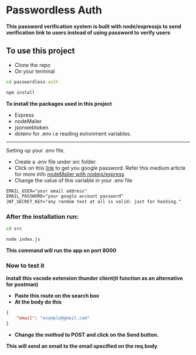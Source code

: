 # Passwordless Auth

**This password verification system is built with node/expressjs to send verification link to users instead of using password to verify users**
## To use this project 
- Clone the repo
- On your terminal
```cmd
cd passwordless-auth
```
```cmd
npm install
```
__To install the packages used in this project__
- Express
- nodeMailer
- jsonwebtoken
- dotenv for .env i.e reading evironment variables.

-----
Setting up your .env file.
- Create a .env file under src folder.
- Click on this [link](https://myaccount.google.com/security) 
to get you google password. Refer this medium article for more info [nodeMailer with nodejs/express](https://medium.com/@ogubuikealex/how-to-implement-passwordless-authentication-in-node-js-with-nodemailer-and-gmail-4e6ee338a897)
- Change the value of this variable in your .env file
```txt
EMAIL_USER="your email address"
EMAIL_PASSWORD="your google account password"
JWT_SECRET_KEY="any random text at all is valid: just for hashing."
```

### After the installation run:
```cmd
cd src
```
```cmd
node index.js
```
__This command will run the app on port 8000__

### Now to test it 
**Install this vscode extension thunder client(it function as an alternative for postman)**

- __Paste this route on the search box__
- __At the body do this__
```json
{
    "email": "example@gmail.com"
}
```
- __Change the method to POST and click on the Send button.__


**This will send an email to the email specified on the req.body**
